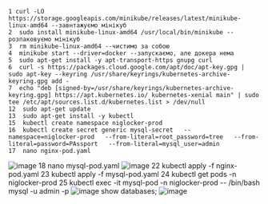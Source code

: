     1 curl -LO https://storage.googleapis.com/minikube/releases/latest/minikube-linux-amd64 --завнтажуємо мінікуб
    2  sudo install minikube-linux-amd64 /usr/local/bin/minikube -- розпаковуємо мінікуб
    3  rm minikube-linux-amd64 --чистимо за собою
    4  minikube start --driver=docker --запускаємо, але докера нема
    5  sudo apt-get install -y apt-transport-https gnupg curl  
    6  curl -s https://packages.cloud.google.com/apt/doc/apt-key.gpg | sudo apt-key --keyring /usr/share/keyrings/kubernetes-archive-keyring.gpg add -
    7  echo "deb [signed-by=/usr/share/keyrings/kubernetes-archive-keyring.gpg] https://apt.kubernetes.io/ kubernetes-xenial main" | sudo tee /etc/apt/sources.list.d/kubernetes.list > /dev/null
    12  sudo apt-get update
    13  sudo apt-get install -y kubectl
    15  kubectl create namespace niglocker-prod
    16  kubectl create secret generic mysql-secret   --namespace=niglocker-prod   --from-literal=root_password=tree   --from-literal=password=PAssport   --from-literal=mysql_user=admin
    17  nano nginx-pod.yaml
![image](https://github.com/Kolgin/DREAMS/assets/12258966/cf5a304b-c71d-45d4-8b2d-4c7b743b1f3c)
    18  nano mysql-pod.yaml
![image](https://github.com/Kolgin/DREAMS/assets/12258966/fa8b34d8-1ffa-401f-bf04-5731fed65fac)
    22  kubectl apply -f nginx-pod.yaml
    23  kubectl apply -f mysql-pod.yaml 
    24  kubectl get pods -n niglocker-prod
    25  kubectl exec -it mysql-pod -n niglocker-prod -- /bin/bash
    mysql -u admin -p
![image](https://github.com/Kolgin/DREAMS/assets/12258966/8ce4dbda-dfee-4fde-9172-28c69df97eee)
    show databases;
![image](https://github.com/Kolgin/DREAMS/assets/12258966/6832afe9-d765-46f1-9844-acead546a4a2)
